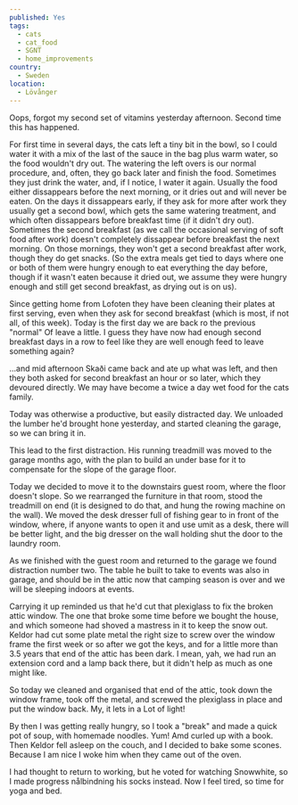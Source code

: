 ```yaml
---
published: Yes
tags:
  - cats
  - cat_food
  - SGNT
  - home_improvements
country:
  - Sweden
location:
  - Lövånger
---
```

Oops, forgot my second set of vitamins yesterday afternoon. Second time this has happened. 

For first time in several days, the cats left a tiny bit in the bowl, so I could water it with a mix of the last of the sauce in the bag plus warm water, so the food wouldn't dry out. The watering the left overs is our normal procedure, and, often, they go back later and finish the food. Sometimes they just drink the water, and, if I notice, I water it again. Usually the food either dissappears before the next morning, or it dries out and will never be eaten. On the days it dissappears early, if they ask for more after work they usually get a second bowl, which gets the same watering treatment, and which often dissappears before breakfast time (if it didn't dry out). Sometimes the second breakfast (as we call the occasional serving of soft food after work) doesn't completely dissappear before breakfast the next morning. On those mornings, they won't get a second breakfast after work, though they do get snacks. (So the extra meals get tied to days where one or both of them were hungry enough to eat everything the day before, though if it wasn't eaten because it dried out, we assume they were hungry enough and still get second breakfast, as drying out is on us). 

Since getting home from Lofoten they have been cleaning their plates at first serving, even when they ask for second breakfast (which is most, if not all, of this week). Today is the first day we are back ro the previous "normal" Of leave a little. I guess they have now had enough second breakfast days in a row to feel like they are well enough feed to leave something again? 

...and mid afternoon Skaði came back and ate up what was left, and then they both asked for second breakfast an hour or so later, which they devoured directly. We may have become a twice a day wet food for the cats family. 

Today was otherwise a productive, but easily distracted day. We unloaded the lumber he'd brought hone yesterday, and started cleaning the garage, so we can bring it in.

This lead to the first distraction. His running treadmill was moved to the garage months ago, with the plan to build an under base for it to compensate for the slope of the garage floor.

Today we decided to move it to the downstairs guest room, where the floor doesn't slope. So we rearranged the furniture in that room, stood the treadmill on end (it is designed to do that, and hung the rowing machine on the wall). We moved the desk dresser full of fishing gear to in front of the window, where, if anyone wants to open it and use umit as a desk, there will be better light, and the big dresser on the wall holding shut the door to the laundry room.

As we finished with the guest room and returned to the garage we found distraction number two. The table he built to take to events was also in garage, and should be in the attic now that camping season is over and we will be sleeping indoors at events.

Carrying it up reminded us that he'd cut that plexiglass to fix the broken attic window. The one that broke some time before we bought the house, and which someone had shoved a mastress in it to keep the snow out. Keldor had cut some plate metal the right size to screw over the window frame the first week or so after we got the keys, and for a little more than 3.5  years that end of the attic has been dark. I mean, yah, we had run an extension cord and a lamp back there, but it didn't help as much as one might like.

So today we cleaned and organised that end of the attic, took down the window frame, took off the metal, and screwed the plexiglass in place and put the window back. My, it lets in a Lot of light!

By then I was getting really hungry, so I took a "break" and made a quick pot of soup, with homemade noodles. Yum! Amd curled up with a book. Then Keldor fell asleep on the couch, and I decided to bake some scones. Because I am nice I woke him when they came out of the oven.

I had thought to return to working, but he voted for watching Snowwhite, so I made progress nålbindning his socks instead.  Now I feel tired, so time for yoga and bed.